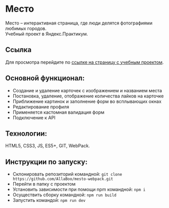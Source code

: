 # Место
Место  – интерактивная страница, где люди делятся фотографиями любимых городов.  
Учебный проект в Яндекс.Практикум. 
## Ссылка
Для просмотра перейдите по 
[ссылке на страницу с учебным проектом](https://allaboo.github.io/mesto-webpack/).
## Основной функционал:
* Создание и удаление карточек с изображением и названием места
* Постановка, удаление, отображение количества лайков на карточке
* Приближение картинок и заполнение форм во всплывающих окнах
* Редактирование профиля
* Применяется кастомная валидация форм
* Подключение к API

## Технологии:
HTML5, CSS3, JS, ES5+, GIT, WebPack.

## Инструкции по запуску:
* Склонировать репозиторий командной: ```git clone https://github.com/AllaBoo/mesto-webpack.git```
* Перейти в папку с проектом
* Установить зависимости при помощи npm командной: ```npm i```
* Осуществить сборку командной: ```npm run build```
* Запустить командой: ```npm run dev```